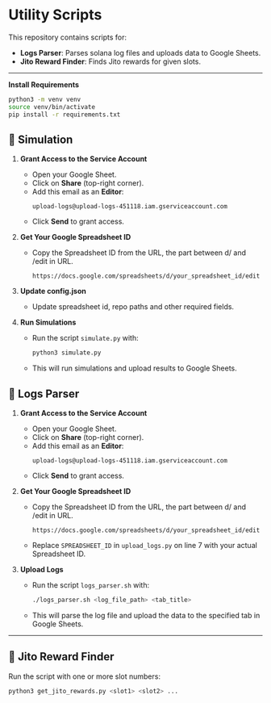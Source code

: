# Utility Scripts  

This repository contains scripts for:  
- **Logs Parser**: Parses solana log files and uploads data to Google Sheets.  
- **Jito Reward Finder**: Finds Jito rewards for given slots.  

---

**Install Requirements**  
  ```bash
  python3 -m venv venv
  source venv/bin/activate
  pip install -r requirements.txt
  ```
## 📌 Simulation  

1. **Grant Access to the Service Account**  
   - Open your Google Sheet.  
   - Click on **Share** (top-right corner).  
   - Add this email as an **Editor**:  
     ```
     upload-logs@upload-logs-451118.iam.gserviceaccount.com
     ```
   - Click **Send** to grant access.  

2. **Get Your Google Spreadsheet ID**  
   - Copy the Spreadsheet ID from the URL, the part between d/ and /edit in URL.  
     ```
     https://docs.google.com/spreadsheets/d/your_spreadsheet_id/edit
     ```  

3. **Update config.json**  
   - Update spreadsheet id, repo paths and other required fields. 

4. **Run Simulations**  
   - Run the script `simulate.py` with:  
     ```bash
     python3 simulate.py
     ```
   - This will run simulations and upload results to Google Sheets. 

## 📌 Logs Parser  

1. **Grant Access to the Service Account**  
   - Open your Google Sheet.  
   - Click on **Share** (top-right corner).  
   - Add this email as an **Editor**:  
     ```
     upload-logs@upload-logs-451118.iam.gserviceaccount.com
     ```
   - Click **Send** to grant access.  

2. **Get Your Google Spreadsheet ID**  
   - Copy the Spreadsheet ID from the URL, the part between d/ and /edit in URL.  
     ```
     https://docs.google.com/spreadsheets/d/your_spreadsheet_id/edit
     ```
   - Replace `SPREADSHEET_ID` in `upload_logs.py` on line 7 with your actual Spreadsheet ID.  

3. **Upload Logs**  
   - Run the script `logs_parser.sh` with:  
     ```bash
     ./logs_parser.sh <log_file_path> <tab_title>
     ```
   - This will parse the log file and upload the data to the specified tab in Google Sheets.  

---

## 📌 Jito Reward Finder     

Run the script with one or more slot numbers:  
```bash
python3 get_jito_rewards.py <slot1> <slot2> ...
```